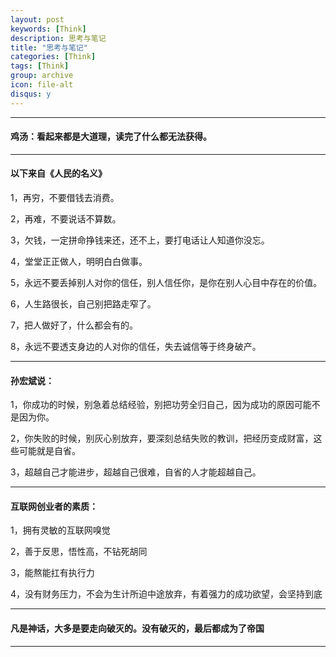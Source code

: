 ```yaml
---
layout: post
keywords: [Think]
description: 思考与笔记
title: "思考与笔记"
categories: [Think]
tags: [Think]
group: archive
icon: file-alt
disqus: y
---
```


---

#### 鸡汤：看起来都是大道理，读完了什么都无法获得。

---

#### 以下来自《人民的名义》

1，再穷，不要借钱去消费。

2，再难，不要说话不算数。

3，欠钱，一定拼命挣钱来还，还不上，要打电话让人知道你没忘。

4，堂堂正正做人，明明白白做事。

5，永远不要丢掉别人对你的信任，别人信任你，是你在别人心目中存在的价值。

6，人生路很长，自己别把路走窄了。

7，把人做好了，什么都会有的。

8，永远不要透支身边的人对你的信任，失去诚信等于终身破产。


----

#### 孙宏斌说：

1，你成功的时候，别急着总结经验，别把功劳全归自己，因为成功的原因可能不是因为你。

2，你失败的时候，别灰心别放弃，要深刻总结失败的教训，把经历变成财富，这些可能就是自省。

3，超越自己才能进步，超越自己很难，自省的人才能超越自己。

----

#### 互联网创业者的素质：

1，拥有灵敏的互联网嗅觉

2，善于反思，悟性高，不钻死胡同

3，能熬能扛有执行力

4，没有财务压力，不会为生计所迫中途放弃，有着强力的成功欲望，会坚持到底


----

#### 凡是神话，大多是要走向破灭的。没有破灭的，最后都成为了帝国

----
